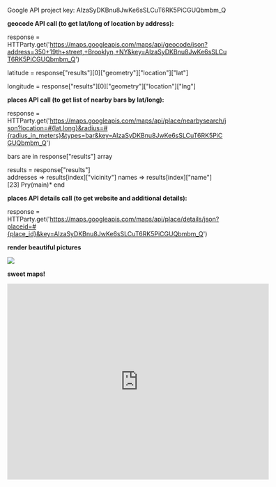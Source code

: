Google API project key: AIzaSyDKBnu8JwKe6sSLCuT6RK5PiCGUQbmbm_Q

**geocode API call (to get lat/long of location by address):**

response = HTTParty.get('https://maps.googleapis.com/maps/api/geocode/json?address=350+19th+street,+Brooklyn,+NY&key=AIzaSyDKBnu8JwKe6sSLCuT6RK5PiCGUQbmbm_Q')

latitude = response["results"][0]["geometry"]["location"]["lat"] 

longitude = response["results"][0]["geometry"]["location"]["lng"] 

**places API call (to get list of nearby bars by lat/long):**

response = HTTParty.get('https://maps.googleapis.com/maps/api/place/nearbysearch/json?location=#{lat,long}&radius=#{radius_in_meters}&types=bar&key=AIzaSyDKBnu8JwKe6sSLCuT6RK5PiCGUQbmbm_Q')

bars are in response["results"] array

results = response["results"]                                                                                 
addresses => results[index]["vicinity"]
names => results[index]["name"]                                                                            
[23] Pry(main)* end   

**places API details call (to get website and additional details):**

response = HTTParty.get('https://maps.googleapis.com/maps/api/place/details/json?placeid=#{place_id}&key=AIzaSyDKBnu8JwKe6sSLCuT6RK5PiCGUQbmbm_Q')

**render beautiful pictures**

<img src='https://maps.googleapis.com/maps/api/place/photo?maxwidth=400&photoreference=#{photo_reference}&key=AIzaSyDKBnu8JwKe6sSLCuT6RK5PiCGUQbmbm_Q'>

**sweet maps!**

<iframe
  width="600"
  height="450"
  frameborder="0" style="border:0"
  src="https://www.google.com/maps/embed/v1/place?key=AIzaSyDKBnu8JwKe6sSLCuT6RK5PiCGUQbmbm_Q
    &origin=#{origin}&destination=#{destination}">
</iframe>
